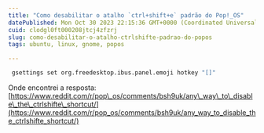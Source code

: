 ```yaml
---
title: "Como desabilitar o atalho `ctrl+shift+e` padrão do Pop!_OS"
datePublished: Mon Oct 30 2023 22:15:36 GMT+0000 (Coordinated Universal Time)
cuid: clodgl0ft000208jtcj4zfzrj
slug: como-desabilitar-o-atalho-ctrlshifte-padrao-do-popos
tags: ubuntu, linux, gnome, popos

---
```


```bash
 gsettings set org.freedesktop.ibus.panel.emoji hotkey "[]"
```

Onde encontrei a resposta: [https://www.reddit.com/r/pop\_os/comments/bsh9uk/any\_way\_to\_disable\_the\_ctrlshifte\_shortcut/](https://www.reddit.com/r/pop_os/comments/bsh9uk/any_way_to_disable_the_ctrlshifte_shortcut/)